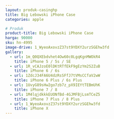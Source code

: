 ```yaml
---
layout: produk-casinghp
title: Big Lebowski iPhone Case
categories: apple

# Produk
product-title: Big Lebowski iPhone Case
harga: 90000
sku: hn-4995
image-drive: 1_WyeoAxovzZ37st9YDXY2urzSGEhw3fd
gallery:
  - url: 1m_Q0QXEbdvhet4Ow60c0LgqKgnMWOkR4
    title: iPhone 5 / 5s / SE
  - url: 1R_vCAJzoE0lDKtRTfEkF9gEzYm2S2ZuB
    title: iPhone 6 / 6s
  - url: 1ZdcJ34FA6U4dzRsSFfJ7tVMsCCfaV2wW
    title: iPhone 6 Plus / 6s Plus
  - url: 1UvyG89sHw2go7zb7z_pX9IEYtTEBmUhK
    title: iPhone 7 / 8
  - url: 1M4lqjdkkkEUONfBd-4GJMFBjLsmTCeZ5
    title: iPhone 7 Plus / 8 Plus
  - url: 1_WyeoAxovzZ37st9YDXY2urzSGEhw3fd
    title: iPhone X
---
```

